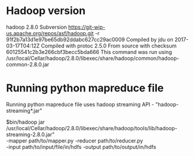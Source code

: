 # Hadoop version
hadoop 2.8.0
Subversion https://git-wip-us.apache.org/repos/asf/hadoop.git -r 91f2b7a13d1e97be65db92ddabc627cc29ac0009
Compiled by jdu on 2017-03-17T04:12Z
Compiled with protoc 2.5.0
From source with checksum 60125541c2b3e266cbf3becc5bda666
This command was run using /usr/local/Cellar/hadoop/2.8.0/libexec/share/hadoop/common/hadoop-common-2.8.0.jar


# Running python mapreduce file
Running python mapreduce file uses hadoop streaming API - "hadoop-streaming\*.jar"

$bin/hadoop jar /usr/local/Cellar/hadoop/2.8.0/libexec/share/hadoop/tools/lib/hadoop-streaming-2.8.0.jar" \
    -mapper path/to/mapper.py -reducer path/to/reducer.py \
    -input path/to/input/file/in/hdfs -output path/to/output/in/hdfs


